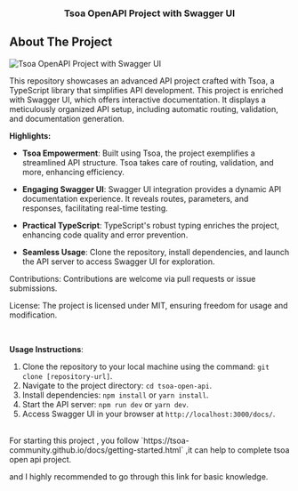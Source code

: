  <h3 align="center">Tsoa OpenAPI Project with Swagger UI</h3>

<!-- TABLE OF CONTENTS
<details>
  <summary>Table of Contents</summary>
  <ol>
    <li>
      <a href="#about-the-project">About The Project</a>
      <ul>
        <li><a href="#built-with">Built With</a></li>
      </ul>
    </li>
    <li>
      <a href="#getting-started">Getting Started</a>
      <ul>
        <li><a href="#prerequisites">Prerequisites</a></li>
        <li><a href="#installation">Installation</a></li>
      </ul>
    </li>
    <li><a href="#usage">Usage</a></li>
   
   
  </ol>
</details>
 -->
<!-- ABOUT THE PROJECT -->

## About The Project
![Tsoa OpenAPI Project with Swagger UI](https://github.com/NishantCoder108/tsoa-open-api/assets/69218488/e9a54504-fe89-4208-a8c8-11b707eaceca)



This repository showcases an advanced API project crafted with Tsoa, a TypeScript library that simplifies API development. This project is enriched with Swagger UI, which offers interactive documentation. It displays a meticulously organized API setup, including automatic routing, validation, and documentation generation.

**Highlights:**

- **Tsoa Empowerment**: Built using Tsoa, the project exemplifies a streamlined API structure. Tsoa takes care of routing, validation, and more, enhancing efficiency.

- **Engaging Swagger UI**: Swagger UI integration provides a dynamic API documentation experience. It reveals routes, parameters, and responses, facilitating real-time testing.

- **Practical TypeScript**: TypeScript's robust typing enriches the project, enhancing code quality and error prevention.

- **Seamless Usage**: Clone the repository, install dependencies, and launch the API server to access Swagger UI for exploration.

Contributions: Contributions are welcome via pull requests or issue submissions.

License: The project is licensed under MIT, ensuring freedom for usage and modification.


<br />

**Usage Instructions**:

1. Clone the repository to your local machine using the command: `git clone [repository-url]`.
2. Navigate to the project directory: `cd tsoa-open-api`.
3. Install dependencies: `npm install` or `yarn install`.
4. Start the API server: `npm run dev` or `yarn dev`.
5. Access Swagger UI in your browser at `http://localhost:3000/docs/`.

<br />
For starting this project , you follow `https://tsoa-community.github.io/docs/getting-started.html` ,it can help to complete tsoa open api project. 


and I highly recommended to go through this link for basic knowledge.





















